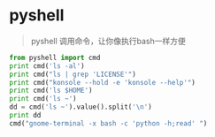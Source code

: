 # pyshell
> pyshell 调用命令，让你像执行bash一样方便
```python
from pyshell import cmd
print cmd('ls -al')
print cmd("ls | grep 'LICENSE'")
print cmd("konsole --hold -e 'konsole --help'")
print cmd('ls $HOME')
print cmd('ls ~')
dd = cmd('ls ~').value().split('\n')
print dd
cmd("gnome-terminal -x bash -c 'python -h;read' ")
```
